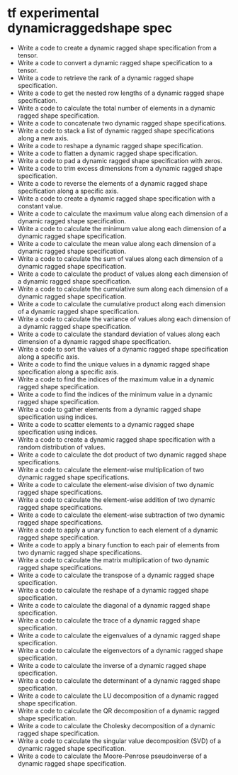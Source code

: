 # tf experimental dynamicraggedshape spec

- Write a code to create a dynamic ragged shape specification from a tensor.
- Write a code to convert a dynamic ragged shape specification to a tensor.
- Write a code to retrieve the rank of a dynamic ragged shape specification.
- Write a code to get the nested row lengths of a dynamic ragged shape specification.
- Write a code to calculate the total number of elements in a dynamic ragged shape specification.
- Write a code to concatenate two dynamic ragged shape specifications.
- Write a code to stack a list of dynamic ragged shape specifications along a new axis.
- Write a code to reshape a dynamic ragged shape specification.
- Write a code to flatten a dynamic ragged shape specification.
- Write a code to pad a dynamic ragged shape specification with zeros.
- Write a code to trim excess dimensions from a dynamic ragged shape specification.
- Write a code to reverse the elements of a dynamic ragged shape specification along a specific axis.
- Write a code to create a dynamic ragged shape specification with a constant value.
- Write a code to calculate the maximum value along each dimension of a dynamic ragged shape specification.
- Write a code to calculate the minimum value along each dimension of a dynamic ragged shape specification.
- Write a code to calculate the mean value along each dimension of a dynamic ragged shape specification.
- Write a code to calculate the sum of values along each dimension of a dynamic ragged shape specification.
- Write a code to calculate the product of values along each dimension of a dynamic ragged shape specification.
- Write a code to calculate the cumulative sum along each dimension of a dynamic ragged shape specification.
- Write a code to calculate the cumulative product along each dimension of a dynamic ragged shape specification.
- Write a code to calculate the variance of values along each dimension of a dynamic ragged shape specification.
- Write a code to calculate the standard deviation of values along each dimension of a dynamic ragged shape specification.
- Write a code to sort the values of a dynamic ragged shape specification along a specific axis.
- Write a code to find the unique values in a dynamic ragged shape specification along a specific axis.
- Write a code to find the indices of the maximum value in a dynamic ragged shape specification.
- Write a code to find the indices of the minimum value in a dynamic ragged shape specification.
- Write a code to gather elements from a dynamic ragged shape specification using indices.
- Write a code to scatter elements to a dynamic ragged shape specification using indices.
- Write a code to create a dynamic ragged shape specification with a random distribution of values.
- Write a code to calculate the dot product of two dynamic ragged shape specifications.
- Write a code to calculate the element-wise multiplication of two dynamic ragged shape specifications.
- Write a code to calculate the element-wise division of two dynamic ragged shape specifications.
- Write a code to calculate the element-wise addition of two dynamic ragged shape specifications.
- Write a code to calculate the element-wise subtraction of two dynamic ragged shape specifications.
- Write a code to apply a unary function to each element of a dynamic ragged shape specification.
- Write a code to apply a binary function to each pair of elements from two dynamic ragged shape specifications.
- Write a code to calculate the matrix multiplication of two dynamic ragged shape specifications.
- Write a code to calculate the transpose of a dynamic ragged shape specification.
- Write a code to calculate the reshape of a dynamic ragged shape specification.
- Write a code to calculate the diagonal of a dynamic ragged shape specification.
- Write a code to calculate the trace of a dynamic ragged shape specification.
- Write a code to calculate the eigenvalues of a dynamic ragged shape specification.
- Write a code to calculate the eigenvectors of a dynamic ragged shape specification.
- Write a code to calculate the inverse of a dynamic ragged shape specification.
- Write a code to calculate the determinant of a dynamic ragged shape specification.
- Write a code to calculate the LU decomposition of a dynamic ragged shape specification.
- Write a code to calculate the QR decomposition of a dynamic ragged shape specification.
- Write a code to calculate the Cholesky decomposition of a dynamic ragged shape specification.
- Write a code to calculate the singular value decomposition (SVD) of a dynamic ragged shape specification.
- Write a code to calculate the Moore-Penrose pseudoinverse of a dynamic ragged shape specification.